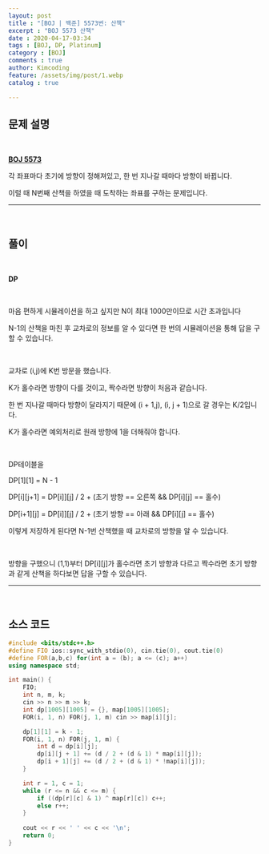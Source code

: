 ```yaml
---
layout: post
title : "[BOJ | 백준] 5573번: 산책"
excerpt : "BOJ 5573 산책"
date : 2020-04-17-03:34
tags : [BOJ, DP, Platinum]
category : [BOJ]
comments : true
author: Kimcoding
feature: /assets/img/post/1.webp
catalog : true

---
```




## 문제 설명



<br/>

**[BOJ 5573](https://www.acmicpc.net/problem/5573)**

각 좌표마다 초기에 방향이 정해져있고, 한 번 지나갈 때마다 방향이 바뀝니다.

이럴 때 N번째 산책을 하였을 때 도착하는 좌표를 구하는 문제입니다.

---

<br/>

## 풀이

<br/>

**DP**

<br/>

마음 편하게 시뮬레이션을 하고 싶지만 N이 최대 1000만이므로 시간 초과입니다

N-1의 산책을 마친 후 교차로의 정보를 알 수 있다면 한 번의 시뮬레이션을 통해 답을 구할 수 있습니다.

<br/>

교차로 (i,j)에 K번 방문을 했습니다.

K가 홀수라면 방향이 다를 것이고, 짝수라면 방향이 처음과 같습니다.

한 번 지나갈 때마다 방향이 달라지기 때문에 (i + 1,j), (i, j + 1)으로 갈 경우는 K/2입니다.

K가 홀수라면 예외처리로 원래 방향에 1을 더해줘야 합니다.

<br/>

DP테이블을

DP[1][1] = N - 1

DP[i][j+1] = DP[i]][j] / 2 + (초기 방향 == 오른쪽 && DP[i][j] == 홀수)

DP[i+1][j] = DP[i]][j] / 2 + (초기 방향 == 아래 && DP[i][j] == 홀수)

이렇게 저장하게 된다면 N-1번 산책했을 때 교차로의 방향을 알 수 있습니다.

<br/>

방향을 구했으니 (1,1)부터 DP[i][j]가 홀수라면 초기 방향과 다르고 짝수라면 초기 방향과 같게 산책을 하다보면 답을 구할 수 있습니다.



---

<br/>

## <i class="fa fa-code"></i> 소스 코드

```cpp
#include <bits/stdc++.h>
#define FIO ios::sync_with_stdio(0), cin.tie(0), cout.tie(0)
#define FOR(a,b,c) for(int a = (b); a <= (c); a++)
using namespace std;

int main() {
	FIO;
	int n, m, k;
	cin >> n >> m >> k;
	int dp[1005][1005] = {}, map[1005][1005];
	FOR(i, 1, n) FOR(j, 1, m) cin >> map[i][j];

	dp[1][1] = k - 1;
	FOR(i, 1, n) FOR(j, 1, m) {
		int d = dp[i][j];
		dp[i][j + 1] += (d / 2 + (d & 1) * map[i][j]);
		dp[i + 1][j] += (d / 2 + (d & 1) * !map[i][j]);
	}

	int r = 1, c = 1;
	while (r <= n && c <= m) {
		if ((dp[r][c] & 1) ^ map[r][c]) c++;
		else r++;
	}
	
	cout << r << ' ' << c << '\n';
	return 0;
}
```